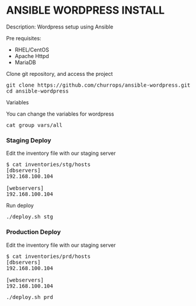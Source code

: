 <h1> ANSIBLE WORDPRESS INSTALL </h1>

Description: Wordpress setup using Ansible

Pre requisites:

 - RHEL/CentOS
 - Apache Httpd
 - MariaDB

Clone git repository, and access the project

<pre>git clone https://github.com/churrops/ansible-wordpress.git
cd ansible-wordpress</pre>

Variables

You can change the variables for wordpress

<pre>cat group_vars/all</pre>

<h3> Staging Deploy </h3>

Edit the inventory file with our staging server

<pre>$ cat inventories/stg/hosts
[dbservers]
192.168.100.104

[webservers]
192.168.100.104
</pre>

Run deploy

<pre>./deploy.sh stg</pre>

<h3> Production Deploy </h3>

Edit the inventory file with our staging server

<pre>$ cat inventories/prd/hosts
[dbservers]
192.168.100.104

[webservers]
192.168.100.104
</pre>

<pre>./deploy.sh prd</pre>
